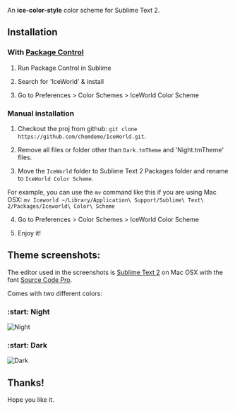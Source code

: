 An **ice-color-style** color scheme for Sublime Text 2.

## Installation

### With [Package Control](http://wbond.net/sublime_packages/package_control)

1. Run Package Control in Sublime

2. Search for 'IceWorld' & install

3. Go to Preferences > Color Schemes > IceWorld Color Scheme

### Manual installation

1. Checkout the proj from github: `git clone https://github.com/chemdemo/IceWorld.git`.

2. Remove all files or folder other than `Dark.tmTheme` and 'Night.tmTheme' files.

3. Move the `IceWorld` folder to Sublime Text 2 Packages folder and rename to `IceWorld Color Scheme`.

  For example, you can use the `mv` command like this if you are using Mac OSX: `mv Iceworld ~/Library/Application\ Support/Sublime\ Text\ 2/Packages/Iceworld\ Color\ Scheme`

4. Go to Preferences > Color Schemes > IceWorld Color Scheme

5. Enjoy it!

## Theme screenshots:

The editor used in the screenshots is [Sublime Text 2](http://www.sublimetext.com/) on Mac OSX with the font [Source Code Pro](https://github.com/adobe/source-code-pro).

Comes with two different colors: 

### :start: Night

![Night](https://raw.github.com/chemdemo/IceWorld/master/screenshots/night.png)

### :start: Dark

![Dark](https://raw.github.com/chemdemo/IceWorld/master/screenshots/dark.png)

## Thanks!

Hope you like it.
